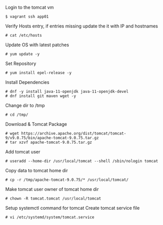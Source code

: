 Login to the tomcat vm
```
$ vagrant ssh app01
```
Verify Hosts entry, if entries missing update the it with IP and hostnames
```
# cat /etc/hosts
```
Update OS with latest patches
```
# yum update -y
```
Set Repository
```
# yum install epel-release -y
```
Install Dependencies
```
# dnf -y install java-11-openjdk java-11-openjdk-devel
# dnf install git maven wget -y
```
Change dir to /tmp
```
# cd /tmp/
```
Download & Tomcat Package
```
# wget https://archive.apache.org/dist/tomcat/tomcat-9/v9.0.75/bin/apache-tomcat-9.0.75.tar.gz
# tar xzvf apache-tomcat-9.0.75.tar.gz
```
Add tomcat user
```
# useradd --home-dir /usr/local/tomcat --shell /sbin/nologin tomcat
```
Copy data to tomcat home dir
```
# cp -r /tmp/apache-tomcat-9.0.75/* /usr/local/tomcat/
```
Make tomcat user owner of tomcat home dir
```
# chown -R tomcat.tomcat /usr/local/tomcat
```
Setup systemctl command for tomcat
Create tomcat service file
```
# vi /etc/systemd/system/tomcat.service
```
